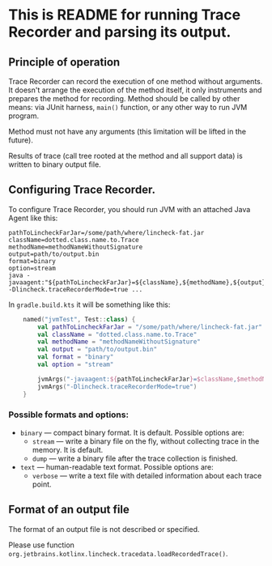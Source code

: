 # This is README for running Trace Recorder and parsing its output.
## Principle of operation
Trace Recorder can record the execution of one method without arguments. It doesn't arrange the execution of the method
itself, it only instruments and prepares the method for recording. Method should be called by other means: via
JUnit harness, `main()` function, or any other way to run JVM program.

Method must not have any arguments (this limitation will be lifted in the future).

Results of trace (call tree rooted at the method and all support data) is written to binary output file.

## Configuring Trace Recorder.
To configure Trace Recorder, you should run JVM with an attached Java Agent like this:

```shell
pathToLincheckFarJar=/some/path/where/lincheck-fat.jar
className=dotted.class.name.to.Trace
methodName=methodNameWithoutSignature
output=path/to/output.bin
format=binary
option=stream
java -javaagent:"${pathToLincheckFarJar}=${className},${methodName},${output},${format},${option}" -Dlincheck.traceRecorderMode=true ...
```

In `gradle.build.kts` it will be something like this:


```kotlin
    named("jvmTest", Test::class) {
        val pathToLincheckFarJar = "/some/path/where/lincheck-fat.jar"
        val className = "dotted.class.name.to.Trace"
        val methodName = "methodNameWithoutSignature"
        val output = "path/to/output.bin"
        val format = "binary"
        val option = "stream"

        jvmArgs("-javaagent:${pathToLincheckFarJar}=$className,$methodName,$output,$format,$option")
        jvmArgs("-Dlincheck.traceRecorderMode=true")
    }
```

### Possible formats and options:
- `binary` — compact binary format. It is default. Possible options are:
  - `stream` — write a binary file on the fly, without collecting trace in the memory. It is default.
  - `dump` — write a binary file after the trace collection is finished.
- `text` — human-readable text format. Possible options are:
  - `verbose` — write a text file with detailed information about each trace point.

## Format of an output file
The format of an output file is not described or specified.

Please use function `org.jetbrains.kotlinx.lincheck.tracedata.loadRecordedTrace()`.